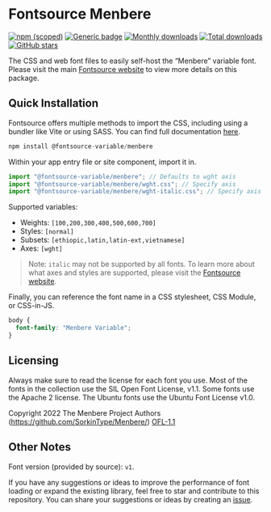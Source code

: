 # Fontsource Menbere

[![npm (scoped)](https://img.shields.io/npm/v/@fontsource-variable/menbere?color=brightgreen)](https://www.npmjs.com/package/@fontsource-variable/menbere) [![Generic badge](https://img.shields.io/badge/fontsource-passing-brightgreen)](https://github.com/fontsource/fontsource) [![Monthly downloads](https://badgen.net/npm/dm/@fontsource-variable/menbere)](https://github.com/fontsource/fontsource) [![Total downloads](https://badgen.net/npm/dt/@fontsource-variable/menbere)](https://github.com/fontsource/fontsource) [![GitHub stars](https://img.shields.io/github/stars/fontsource/fontsource.svg?style=social&label=Star)](https://github.com/fontsource/fontsource/stargazers)

The CSS and web font files to easily self-host the “Menbere” variable font. Please visit the main [Fontsource website](https://fontsource.org/fonts/menbere) to view more details on this package.

## Quick Installation

Fontsource offers multiple methods to import the CSS, including using a bundler like Vite or using SASS. You can find full documentation [here](https://fontsource.org/docs/getting-started/introduction).

```javascript
npm install @fontsource-variable/menbere
```

Within your app entry file or site component, import it in.

```javascript
import "@fontsource-variable/menbere"; // Defaults to wght axis
import "@fontsource-variable/menbere/wght.css"; // Specify axis
import "@fontsource-variable/menbere/wght-italic.css"; // Specify axis and style
```

Supported variables:
- Weights: `[100,200,300,400,500,600,700]`
- Styles: `[normal]`
- Subsets: `[ethiopic,latin,latin-ext,vietnamese]`
- Axes: `[wght]`

> Note: `italic` may not be supported by all fonts. To learn more about what axes and styles are supported, please visit the [Fontsource website](https://fontsource.org/fonts/menbere).

Finally, you can reference the font name in a CSS stylesheet, CSS Module, or CSS-in-JS.

```css
body {
  font-family: "Menbere Variable";
}
```

## Licensing
Always make sure to read the license for each font you use. Most of the fonts in the collection use the SIL Open Font License, v1.1. Some fonts use the Apache 2 license. The Ubuntu fonts use the Ubuntu Font License v1.0.

Copyright 2022 The Menbere Project Authors (https://github.com/SorkinType/Menbere/)
[OFL-1.1](https://openfontlicense.org)

## Other Notes
Font version (provided by source): `v1`.

If you have any suggestions or ideas to improve the performance of font loading or expand the existing library, feel free to star and contribute to this repository. You can share your suggestions or ideas by creating an [issue](https://github.com/fontsource/fontsource/issues).
